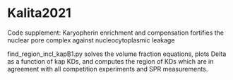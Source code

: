 # Kalita2021
Code supplement: Karyopherin enrichment and compensation fortifies the nuclear pore complex against nucleocytoplasmic leakage  

find_region_incl_kapB1.py solves the volume fraction equations, plots Delta as a function of kap KDs, and computes the region of KDs which are in agreement with all competition experiments and SPR measurements.
